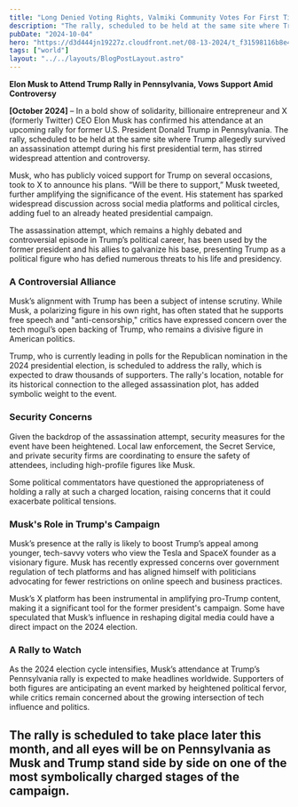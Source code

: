 ```yaml
---
title: "Long Denied Voting Rights, Valmiki Community Votes For First Time In Jammu & Kashmir Assembly Elections"
description: "The rally, scheduled to be held at the same site where Trump allegedly survived an assassination attempt during his first presidential term, has stirred widespread attention and controversy."
pubDate: "2024-10-04"
hero: "https://d3d444jn19227z.cloudfront.net/08-13-2024/t_f31598116b8e4f16bae1c95042258b4d_name_2024_08_13T100249Z_1_LOP643113082024RP1_RTRMADP_BASEIMAGE_960X540_USA_ELECTION_TRUMP_MUSK.JPG"
tags: ["world"]
layout: "../../layouts/BlogPostLayout.astro"
---
```

**Elon Musk to Attend Trump Rally in Pennsylvania, Vows Support Amid Controversy** 

**[October 2024]** – In a bold show of solidarity, billionaire entrepreneur and X (formerly Twitter) CEO Elon Musk has confirmed his attendance at an upcoming rally for former U.S. President Donald Trump in Pennsylvania. The rally, scheduled to be held at the same site where Trump allegedly survived an assassination attempt during his first presidential term, has stirred widespread attention and controversy.

Musk, who has publicly voiced support for Trump on several occasions, took to X to announce his plans. “Will be there to support,” Musk tweeted, further amplifying the significance of the event. His statement has sparked widespread discussion across social media platforms and political circles, adding fuel to an already heated presidential campaign.

The assassination attempt, which remains a highly debated and controversial episode in Trump’s political career, has been used by the former president and his allies to galvanize his base, presenting Trump as a political figure who has defied numerous threats to his life and presidency. 

### A Controversial Alliance
Musk’s alignment with Trump has been a subject of intense scrutiny. While Musk, a polarizing figure in his own right, has often stated that he supports free speech and "anti-censorship," critics have expressed concern over the tech mogul’s open backing of Trump, who remains a divisive figure in American politics.

Trump, who is currently leading in polls for the Republican nomination in the 2024 presidential election, is scheduled to address the rally, which is expected to draw thousands of supporters. The rally's location, notable for its historical connection to the alleged assassination plot, has added symbolic weight to the event.

### Security Concerns
Given the backdrop of the assassination attempt, security measures for the event have been heightened. Local law enforcement, the Secret Service, and private security firms are coordinating to ensure the safety of attendees, including high-profile figures like Musk.

Some political commentators have questioned the appropriateness of holding a rally at such a charged location, raising concerns that it could exacerbate political tensions.

### Musk's Role in Trump's Campaign
Musk’s presence at the rally is likely to boost Trump’s appeal among younger, tech-savvy voters who view the Tesla and SpaceX founder as a visionary figure. Musk has recently expressed concerns over government regulation of tech platforms and has aligned himself with politicians advocating for fewer restrictions on online speech and business practices.

Musk’s X platform has been instrumental in amplifying pro-Trump content, making it a significant tool for the former president's campaign. Some have speculated that Musk’s influence in reshaping digital media could have a direct impact on the 2024 election.

### A Rally to Watch
As the 2024 election cycle intensifies, Musk’s attendance at Trump’s Pennsylvania rally is expected to make headlines worldwide. Supporters of both figures are anticipating an event marked by heightened political fervor, while critics remain concerned about the growing intersection of tech influence and politics.

The rally is scheduled to take place later this month, and all eyes will be on Pennsylvania as Musk and Trump stand side by side on one of the most symbolically charged stages of the campaign.
---